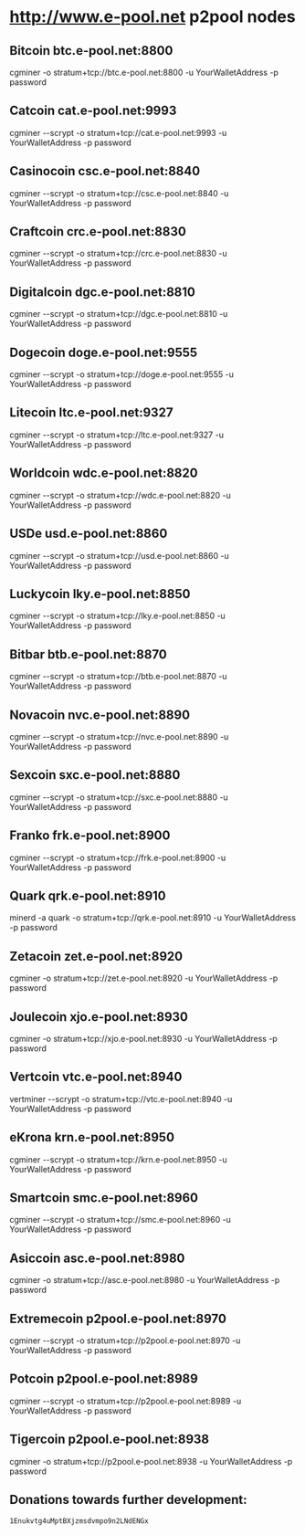 http://www.e-pool.net     p2pool nodes
======================================================================================




Bitcoin 	btc.e-pool.net:8800
--------------------------------------------------------------------------------------
cgminer -o stratum+tcp://btc.e-pool.net:8800 -u YourWalletAddress -p password


Catcoin 	cat.e-pool.net:9993
--------------------------------------------------------------------------------------
cgminer --scrypt -o stratum+tcp://cat.e-pool.net:9993 -u YourWalletAddress -p password


Casinocoin 	csc.e-pool.net:8840
--------------------------------------------------------------------------------------
cgminer --scrypt -o stratum+tcp://csc.e-pool.net:8840 -u YourWalletAddress -p password


Craftcoin 	crc.e-pool.net:8830
--------------------------------------------------------------------------------------
cgminer --scrypt -o stratum+tcp://crc.e-pool.net:8830 -u YourWalletAddress -p password


Digitalcoin 	dgc.e-pool.net:8810
--------------------------------------------------------------------------------------
cgminer --scrypt -o stratum+tcp://dgc.e-pool.net:8810 -u YourWalletAddress -p password


Dogecoin 	doge.e-pool.net:9555
--------------------------------------------------------------------------------------
cgminer --scrypt -o stratum+tcp://doge.e-pool.net:9555 -u YourWalletAddress -p password


Litecoin 	ltc.e-pool.net:9327
--------------------------------------------------------------------------------------
cgminer --scrypt -o stratum+tcp://ltc.e-pool.net:9327 -u YourWalletAddress -p password


Worldcoin 	wdc.e-pool.net:8820 	
--------------------------------------------------------------------------------------
cgminer --scrypt -o stratum+tcp://wdc.e-pool.net:8820 -u YourWalletAddress -p password


USDe 	usd.e-pool.net:8860 	
--------------------------------------------------------------------------------------
cgminer --scrypt -o stratum+tcp://usd.e-pool.net:8860 -u YourWalletAddress -p password


Luckycoin 	lky.e-pool.net:8850 	
--------------------------------------------------------------------------------------
cgminer --scrypt -o stratum+tcp://lky.e-pool.net:8850 -u YourWalletAddress -p password


Bitbar 	btb.e-pool.net:8870 	
--------------------------------------------------------------------------------------
cgminer --scrypt -o stratum+tcp://btb.e-pool.net:8870 -u YourWalletAddress -p password


Novacoin 	nvc.e-pool.net:8890 	
--------------------------------------------------------------------------------------
cgminer --scrypt -o stratum+tcp://nvc.e-pool.net:8890 -u YourWalletAddress -p password


Sexcoin 	sxc.e-pool.net:8880 	
--------------------------------------------------------------------------------------
cgminer --scrypt -o stratum+tcp://sxc.e-pool.net:8880 -u YourWalletAddress -p password


Franko 	frk.e-pool.net:8900 	
--------------------------------------------------------------------------------------
cgminer --scrypt -o stratum+tcp://frk.e-pool.net:8900 -u YourWalletAddress -p password


Quark 	qrk.e-pool.net:8910 	
--------------------------------------------------------------------------------------
minerd -a quark -o stratum+tcp://qrk.e-pool.net:8910 -u YourWalletAddress -p password


Zetacoin 	zet.e-pool.net:8920 	
--------------------------------------------------------------------------------------
cgminer -o stratum+tcp://zet.e-pool.net:8920 -u YourWalletAddress -p password


Joulecoin 	xjo.e-pool.net:8930 	
--------------------------------------------------------------------------------------
cgminer -o stratum+tcp://xjo.e-pool.net:8930 -u YourWalletAddress -p password


Vertcoin 	vtc.e-pool.net:8940 	
--------------------------------------------------------------------------------------
vertminer --scrypt -o stratum+tcp://vtc.e-pool.net:8940 -u YourWalletAddress -p password


eKrona 	krn.e-pool.net:8950 	
--------------------------------------------------------------------------------------
cgminer --scrypt -o stratum+tcp://krn.e-pool.net:8950 -u YourWalletAddress -p password


Smartcoin 	smc.e-pool.net:8960 	
--------------------------------------------------------------------------------------
cgminer --scrypt -o stratum+tcp://smc.e-pool.net:8960 -u YourWalletAddress -p password


Asiccoin 	asc.e-pool.net:8980 	
--------------------------------------------------------------------------------------
cgminer -o stratum+tcp://asc.e-pool.net:8980 -u YourWalletAddress -p password


Extremecoin 	p2pool.e-pool.net:8970 	
--------------------------------------------------------------------------------------
cgminer --scrypt -o stratum+tcp://p2pool.e-pool.net:8970 -u YourWalletAddress -p password


Potcoin 	p2pool.e-pool.net:8989 	
--------------------------------------------------------------------------------------
cgminer --scrypt -o stratum+tcp://p2pool.e-pool.net:8989 -u YourWalletAddress -p password


Tigercoin 	p2pool.e-pool.net:8938 	
--------------------------------------------------------------------------------------
cgminer -o stratum+tcp://p2pool.e-pool.net:8938 -u YourWalletAddress -p password





Donations towards further development:
-------------------------
	1Enukvtg4uMptBXjzmsdvmpo9n2LNdENGx
	
